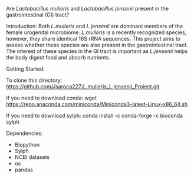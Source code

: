 Are _Lactobacillus mulieris_ and _Lactobacillus jensenii_ present in the gastrointestinal (GI) tract?

Introduction:
Both _L.mulleris_ and _L.jensenii_ are dominant members of the female urogenital microbiome. _L.mulleris_ is a recently recognized species, however, they share identical 16S rRNA sequences. This project aims to assess whether these species are also present in the gastrointestinal tract. The interest of these species in the GI tract is important as _L.jensenii_ helps the body digest food and absorb nutrients. 

Getting Started:

To clone this directory: https://github.com/Jsaroca227/L.mulieris_L.jensenii_Project.git

If you need to download conda: wget https://repo.anaconda.com/miniconda/Miniconda3-latest-Linux-x86_64.sh

If you need to download sylph: conda install -c conda-forge -c bioconda sylph

Dependencies:
- Biopython
- Sylph
- NCBI datasets
- os
- pandas

